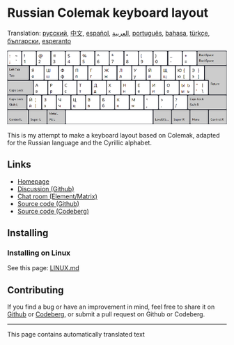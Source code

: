 # Russian Colemak keyboard layout

Translation: [русский](README.ru.md), [中文](README.zh-CN.md), [español](README.es.md), [العربية](README.ar.md), [português](README.pt.md), [bahasa](README.id.md), [türkçe](README.tr.md), [български](README.bg.md), [esperanto](README.eo.md)

![Preview the Russian Colemak](./media/preview.png)

This is my attempt to make a keyboard layout based on Colemak, adapted for the Russian language and the Cyrillic alphabet.

## Links

* [Homepage](https://salif.github.io/colemak-ru/)
* [Discussion (Github)](https://github.com/salif/colemak-ru/discussions)
* [Chat room (Element/Matrix)](https://matrix.to/#/#salif-colemak:mozilla.org)
* [Source code (Github)](https://github.com/salif/colemak-ru)
* [Source code (Codeberg)](https://codeberg.org/salif/colemak-ru)

## Installing

### Installing on Linux

See this page: [LINUX.md](./LINUX.md)

## Contributing

If you find a bug or have an improvement in mind, feel free to share it on [Github] or [Codeberg], or submit a pull request on Github or Codeberg.

[Github]: https://github.com/salif/colemak-ru/issues
[Codeberg]: https://codeberg.org/salif/colemak-ru/issues

---

This page contains automatically translated text
